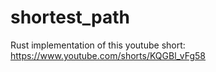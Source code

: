 # shortest_path

Rust implementation of this youtube short: https://www.youtube.com/shorts/KQGBl_vFg58

